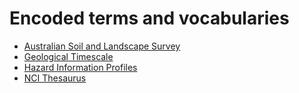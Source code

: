 # Encoded terms and vocabularies

- [Australian Soil and Landscape Survey](./ASLS)
- [Geological Timescale](./Geological-Timescale)
- [Hazard Information Profiles](./HIPs) 
- [NCI Thesaurus](./NCI-Thesaurus)